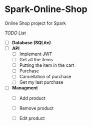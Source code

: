 # Spark-Online-Shop
Online Shop project for Spark

*TODO List*
- [ ] **Database (SQLite)**
- [ ] **API**
  - [ ] Implement JWT
  - [ ] Get all the items
  - [ ] Putting the item in the cart
  - [ ] Purchase
  - [ ] Cancellation of purchase
  - [ ] Get my last purchase
- [ ] **Managment**
   - [ ] Add product
   - [ ] Remove product
   - [ ] Edit product
   
